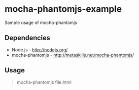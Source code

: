 mocha-phantomjs-example
=======================

Sample usage of mocha-phantomjs

Dependencies
------------

* Node.js - http://nodejs.org/
* mocha-phantomjs - http://metaskills.net/mocha-phantomjs/

Usage
------------

> mocha-phantomjs file.html



